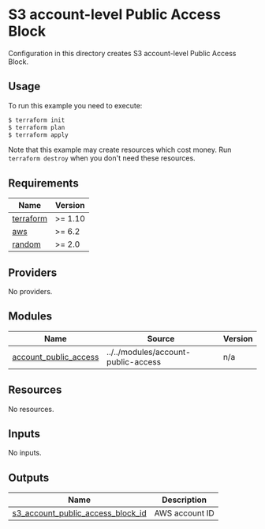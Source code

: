 # S3 account-level Public Access Block

Configuration in this directory creates S3 account-level Public Access Block.

## Usage

To run this example you need to execute:

```bash
$ terraform init
$ terraform plan
$ terraform apply
```

Note that this example may create resources which cost money. Run `terraform destroy` when you don't need these resources.

<!-- BEGIN_TF_DOCS -->
## Requirements

| Name | Version |
|------|---------|
| <a name="requirement_terraform"></a> [terraform](#requirement\_terraform) | >= 1.10 |
| <a name="requirement_aws"></a> [aws](#requirement\_aws) | >= 6.2 |
| <a name="requirement_random"></a> [random](#requirement\_random) | >= 2.0 |

## Providers

No providers.

## Modules

| Name | Source | Version |
|------|--------|---------|
| <a name="module_account_public_access"></a> [account\_public\_access](#module\_account\_public\_access) | ../../modules/account-public-access | n/a |

## Resources

No resources.

## Inputs

No inputs.

## Outputs

| Name | Description |
|------|-------------|
| <a name="output_s3_account_public_access_block_id"></a> [s3\_account\_public\_access\_block\_id](#output\_s3\_account\_public\_access\_block\_id) | AWS account ID |
<!-- END_TF_DOCS -->

